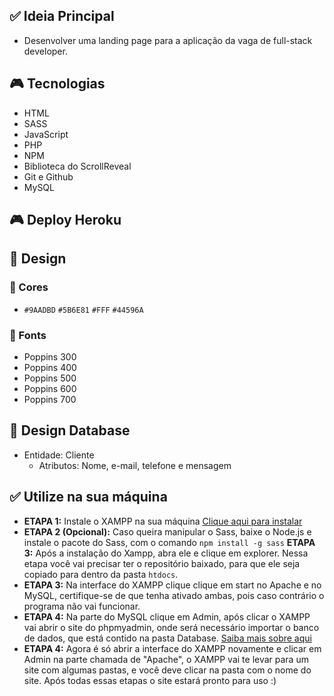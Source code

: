## ✅ Ideia Principal

- Desenvolver uma landing page para a aplicação da vaga de full-stack developer.

## 🎮 Tecnologias

- HTML
- SASS
- JavaScript
- PHP
- NPM
- Biblioteca do ScrollReveal
- Git e Github
- MySQL

## 🎮 Deploy Heroku

## 🎨 Design

### 🚀 Cores 

- `#9AADBD` `#5B6E81` `#FFF` `#44596A`

### 🚀 Fonts

- Poppins 300
- Poppins 400
- Poppins 500
- Poppins 600
- Poppins 700

## 💼 Design Database

- Entidade: Cliente
    * Atributos: Nome, e-mail, telefone e mensagem






## ✅ Utilize na sua máquina

* **ETAPA 1:** Instale o XAMPP na sua máquina [Clique aqui para instalar](https://www.apachefriends.org/download.html)
* **ETAPA 2 (Opcional):** Caso queira manipular o Sass, baixe o Node.js e instale o pacote do Sass, com o comando `npm install -g sass`
**ETAPA 3:** Após a instalação do Xampp, abra ele e clique em explorer. Nessa etapa você vai precisar ter o repositório baixado, para que ele seja copiado para dentro da pasta `htdocs`.
* **ETAPA 3:** Na interface do XAMPP clique clique em start no Apache e no MySQL, certifique-se de que tenha ativado ambas, pois caso contrário o programa não vai funcionar.
* **ETAPA 4:** Na parte do MySQL clique em Admin, após clicar o XAMPP vai abrir o site do phpmyadmin, onde será necessário importar o banco de dados, que está contido na pasta Database. [Saiba mais sobre aqui](https://king.host/wiki/artigo/importar-phpmyadmin/#:~:text=Importando%20o%20arquivo%20SQL%20via%20phpMyAdmin&text=Na%20seção%20Arquivo%20a%20importar,em%20seu%20banco%20de%20dados.)
* **ETAPA 4:** Agora é só abrir a interface do XAMPP novamente e clicar em Admin na parte chamada de "Apache", o XAMPP vai te levar para um site com algumas pastas, e você deve clicar na pasta com o nome do site. Após todas essas etapas o site estará pronto para uso :)